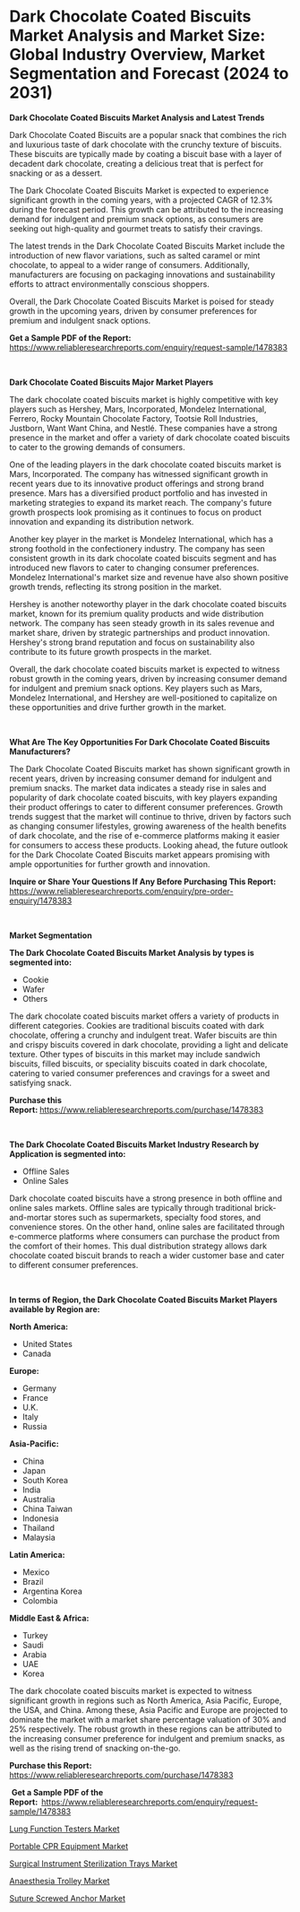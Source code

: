 <p><h1>Dark Chocolate Coated Biscuits Market Analysis and Market Size: Global Industry Overview, Market Segmentation and Forecast (2024 to 2031)</h1></p><p><strong>Dark Chocolate Coated Biscuits Market Analysis and Latest Trends</strong></p>
<p><p>Dark Chocolate Coated Biscuits are a popular snack that combines the rich and luxurious taste of dark chocolate with the crunchy texture of biscuits. These biscuits are typically made by coating a biscuit base with a layer of decadent dark chocolate, creating a delicious treat that is perfect for snacking or as a dessert.</p><p>The Dark Chocolate Coated Biscuits Market is expected to experience significant growth in the coming years, with a projected CAGR of 12.3% during the forecast period. This growth can be attributed to the increasing demand for indulgent and premium snack options, as consumers are seeking out high-quality and gourmet treats to satisfy their cravings.</p><p>The latest trends in the Dark Chocolate Coated Biscuits Market include the introduction of new flavor variations, such as salted caramel or mint chocolate, to appeal to a wider range of consumers. Additionally, manufacturers are focusing on packaging innovations and sustainability efforts to attract environmentally conscious shoppers.</p><p>Overall, the Dark Chocolate Coated Biscuits Market is poised for steady growth in the upcoming years, driven by consumer preferences for premium and indulgent snack options.</p></p>
<p><strong>Get a Sample PDF of the Report:&nbsp;</strong> <a href="https://www.reliableresearchreports.com/enquiry/request-sample/1478383">https://www.reliableresearchreports.com/enquiry/request-sample/1478383</a></p>
<p>&nbsp;</p>
<p><strong>Dark Chocolate Coated Biscuits Major Market Players</strong></p>
<p><p>The dark chocolate coated biscuits market is highly competitive with key players such as Hershey, Mars, Incorporated, Mondelez International, Ferrero, Rocky Mountain Chocolate Factory, Tootsie Roll Industries, Justborn, Want Want China, and Nestlé. These companies have a strong presence in the market and offer a variety of dark chocolate coated biscuits to cater to the growing demands of consumers.</p><p>One of the leading players in the dark chocolate coated biscuits market is Mars, Incorporated. The company has witnessed significant growth in recent years due to its innovative product offerings and strong brand presence. Mars has a diversified product portfolio and has invested in marketing strategies to expand its market reach. The company's future growth prospects look promising as it continues to focus on product innovation and expanding its distribution network.</p><p>Another key player in the market is Mondelez International, which has a strong foothold in the confectionery industry. The company has seen consistent growth in its dark chocolate coated biscuits segment and has introduced new flavors to cater to changing consumer preferences. Mondelez International's market size and revenue have also shown positive growth trends, reflecting its strong position in the market.</p><p>Hershey is another noteworthy player in the dark chocolate coated biscuits market, known for its premium quality products and wide distribution network. The company has seen steady growth in its sales revenue and market share, driven by strategic partnerships and product innovation. Hershey's strong brand reputation and focus on sustainability also contribute to its future growth prospects in the market.</p><p>Overall, the dark chocolate coated biscuits market is expected to witness robust growth in the coming years, driven by increasing consumer demand for indulgent and premium snack options. Key players such as Mars, Mondelez International, and Hershey are well-positioned to capitalize on these opportunities and drive further growth in the market.</p></p>
<p>&nbsp;</p>
<p><strong>What Are The Key Opportunities For Dark Chocolate Coated Biscuits Manufacturers?</strong></p>
<p><p>The Dark Chocolate Coated Biscuits market has shown significant growth in recent years, driven by increasing consumer demand for indulgent and premium snacks. The market data indicates a steady rise in sales and popularity of dark chocolate coated biscuits, with key players expanding their product offerings to cater to different consumer preferences. Growth trends suggest that the market will continue to thrive, driven by factors such as changing consumer lifestyles, growing awareness of the health benefits of dark chocolate, and the rise of e-commerce platforms making it easier for consumers to access these products. Looking ahead, the future outlook for the Dark Chocolate Coated Biscuits market appears promising with ample opportunities for further growth and innovation.</p></p>
<p><strong>Inquire or Share Your Questions If Any Before Purchasing This Report:</strong> <a href="https://www.reliableresearchreports.com/enquiry/pre-order-enquiry/1478383">https://www.reliableresearchreports.com/enquiry/pre-order-enquiry/1478383</a></p>
<p>&nbsp;</p>
<p><strong>Market Segmentation</strong></p>
<p><strong>The Dark Chocolate Coated Biscuits Market Analysis by types is segmented into:</strong></p>
<p><ul><li>Cookie</li><li>Wafer</li><li>Others</li></ul></p>
<p><p>The dark chocolate coated biscuits market offers a variety of products in different categories. Cookies are traditional biscuits coated with dark chocolate, offering a crunchy and indulgent treat. Wafer biscuits are thin and crispy biscuits covered in dark chocolate, providing a light and delicate texture. Other types of biscuits in this market may include sandwich biscuits, filled biscuits, or speciality biscuits coated in dark chocolate, catering to varied consumer preferences and cravings for a sweet and satisfying snack.</p></p>
<p><strong>Purchase this Report:&nbsp;</strong><a href="https://www.reliableresearchreports.com/purchase/1478383">https://www.reliableresearchreports.com/purchase/1478383</a></p>
<p>&nbsp;</p>
<p><strong>The Dark Chocolate Coated Biscuits Market Industry Research by Application is segmented into:</strong></p>
<p><ul><li>Offline Sales</li><li>Online Sales</li></ul></p>
<p><p>Dark chocolate coated biscuits have a strong presence in both offline and online sales markets. Offline sales are typically through traditional brick-and-mortar stores such as supermarkets, specialty food stores, and convenience stores. On the other hand, online sales are facilitated through e-commerce platforms where consumers can purchase the product from the comfort of their homes. This dual distribution strategy allows dark chocolate coated biscuit brands to reach a wider customer base and cater to different consumer preferences.</p></p>
<p>&nbsp;</p>
<p><strong>In terms of Region, the Dark Chocolate Coated Biscuits Market Players available by Region are:</strong></p>
<p>
    <p> <strong> North America: </strong>
        <ul>
            <li>United States</li>
            <li>Canada</li>
        </ul>
        </p> 
    <p> <strong> Europe: </strong>
        <ul>
            <li>Germany</li>
            <li>France</li>
            <li>U.K.</li>
            <li>Italy</li>
            <li>Russia</li>
        </ul>
        </p> 
    <p> <strong> Asia-Pacific: </strong>
        <ul>
            <li>China</li>
            <li>Japan</li>
            <li>South Korea</li>
            <li>India</li>
            <li>Australia</li>
            <li>China Taiwan</li>
            <li>Indonesia</li>
            <li>Thailand</li>
            <li>Malaysia</li>
        </ul>
        </p> 
    <p> <strong> Latin America: </strong>
        <ul>
            <li>Mexico</li>
            <li>Brazil</li>
            <li>Argentina Korea</li>
            <li>Colombia</li>
        </ul>
        </p> 
    <p> <strong> Middle East & Africa: </strong>
        <ul>
            <li>Turkey</li>
            <li>Saudi</li>
            <li>Arabia</li>
            <li>UAE</li>
            <li>Korea</li>
        </ul>
    </p>
    </p>
<p><p>The dark chocolate coated biscuits market is expected to witness significant growth in regions such as North America, Asia Pacific, Europe, the USA, and China. Among these, Asia Pacific and Europe are projected to dominate the market with a market share percentage valuation of 30% and 25% respectively. The robust growth in these regions can be attributed to the increasing consumer preference for indulgent and premium snacks, as well as the rising trend of snacking on-the-go.</p></p>
<p><strong>Purchase this Report: </strong><a href="https://www.reliableresearchreports.com/purchase/1478383">https://www.reliableresearchreports.com/purchase/1478383</a></p>
<p>&nbsp;<strong>Get a Sample PDF of the Report:&nbsp;&nbsp;</strong><a href="https://www.reliableresearchreports.com/enquiry/request-sample/1478383">https://www.reliableresearchreports.com/enquiry/request-sample/1478383</a></p>
<p><strong></strong></p>
<p><p><a href="https://medium.com/@malcomw102036/lung-function-testers-market-trends-forecast-and-competitive-analysis-to-2031-af28f2080340">Lung Function Testers Market</a></p><p><a href="https://medium.com/@damorgan64868/portable-cpr-equipment-market-size-and-market-trends-complete-industry-overview-2024-to-2031-a89b9a83de41">Portable CPR Equipment Market</a></p><p><a href="https://medium.com/@damorgan64868/surgical-instrument-sterilization-trays-market-exploring-market-share-market-trends-and-future-875fb2054696">Surgical Instrument Sterilization Trays Market</a></p><p><a href="https://medium.com/@peterm12562/anaesthesia-trolley-market-competitive-analysis-market-trends-and-forecast-to-2031-8e9abe115ef6">Anaesthesia Trolley Market</a></p><p><a href="https://medium.com/@peterm12562/suture-screwed-anchor-market-exploring-market-share-market-trends-and-future-growth-595defdd068f">Suture Screwed Anchor Market</a></p></p>